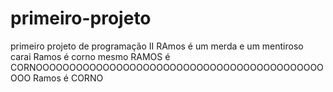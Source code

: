 # primeiro-projeto
primeiro projeto de programação II
RAmos é um merda e um mentiroso
carai Ramos é corno mesmo
RAMOS é CORNOOOOOOOOOOOOOOOOOOOOOOOOOOOOOOOOOOOOOOOOOOOOOO
Ramos é CORNO 

